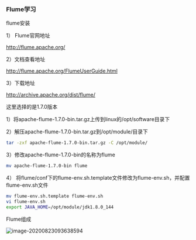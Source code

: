 ### Flume学习



flume安装

1） Flume官网地址

http://flume.apache.org/

2）文档查看地址

http://flume.apache.org/FlumeUserGuide.html

3）下载地址

http://archive.apache.org/dist/flume/

这里选择的是1.7.0版本

1）将apache-flume-1.7.0-bin.tar.gz上传到linux的/opt/software目录下

2）解压apache-flume-1.7.0-bin.tar.gz到/opt/module/目录下

```sh
tar -zxf apache-flume-1.7.0-bin.tar.gz -C /opt/module/
```

3）修改apache-flume-1.7.0-bin的名称为flume
```sh
mv apache-flume-1.7.0-bin flume
```
4） 将flume/conf下的flume-env.sh.template文件修改为flume-env.sh，并配置flume-env.sh文件
```sh
mv flume-env.sh.template flume-env.sh
vi flume-env.sh
export JAVA_HOME=/opt/module/jdk1.8.0_144
```

Flume组成

![image-20200823093638594](https://cdn.jsdelivr.net/gh/liaoxianfu/blogimg/data/image-20200823093638594.png)